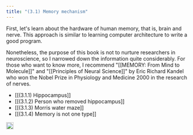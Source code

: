 ```yaml
---
title: "(3.1) Memory mechanism"
---
```


First, let's learn about the hardware of human memory, that is, brain and nerve. This approach is similar to learning computer architecture to write a good program.

Nonetheless, the purpose of this book is not to nurture researchers in neuroscience, so I narrowed down the information quite considerably. For those who want to know more, I recommend "[[MEMORY: From Mind to Molecule]]" and "[[Principles of Neural Science]]" by Eric Richard Kandel who won the Nobel Prize in Physiology and Medicine 2000 in the research of nerves.

- [[(3.1.1) Hippocampus]]
- [[(3.1.2) Person who removed hippocampus]]
- [[(3.1.3) Morris water maze]]
- [[(3.1.4) Memory is not one type]]

<img src='https://scrapbox.io/api/pages/nishio-en/en/icon' alt='en.icon' height="19.5"/>